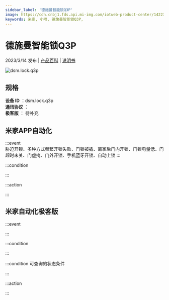 ```yaml
---
sidebar_label: '德施曼智能锁Q3P'
image: https://cdn.cnbj1.fds.api.mi-img.com/iotweb-product-center/142236956432172f6a0ad3cde1fa8c4a_1668588520092.png?GalaxyAccessKeyId=AKVGLQWBOVIRQ3XLEW&Expires=9223372036854775807&Signature=3wJWFiIlnQTz4RhyadOKpGWcxyU=
keywords: 米家, 小嘀, 德施曼智能锁Q3P, 
---
```

# 德施曼智能锁Q3P

2023/3/14 发布 | [产品百科](https://home.mi.com/webapp/content/baike/product/index.html?model=dsm.lock.q3p/) | [说明书](https://home.mi.com/views/introduction.html?model=dsm.lock.q3p&region=cn)

![dsm.lock.q3p](https://cdn.cnbj1.fds.api.mi-img.com/iotweb-product-center/142236956432172f6a0ad3cde1fa8c4a_1668588520092.png?GalaxyAccessKeyId=AKVGLQWBOVIRQ3XLEW&Expires=9223372036854775807&Signature=3wJWFiIlnQTz4RhyadOKpGWcxyU=)

## 规格  
> 
**设备 ID** ：dsm.lock.q3p  
**通讯协议** ：  
**极客版**  ： 待补充 


## 米家APP自动化  

:::event  
胁迫开锁、多种方式频繁开锁失败、门锁被撬、离家后门内开锁、门锁电量低、门超时未关、门虚掩、门外开锁、手机蓝牙开锁、自动上锁
:::

:::condition  

:::

:::action   

:::

## 米家自动化极客版  

:::event  

:::

:::condition  

:::

:::condition 可查询的状态条件  

:::

:::action  

:::

        
